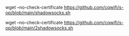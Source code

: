 wget –no-check-certificate  https://github.com/cqwifi/s-op/blob/main/shadowsocks.sh

wget –no-check-certificate  https://github.com/cqwifi/s-op/blob/main/2shadowsocks.sh
